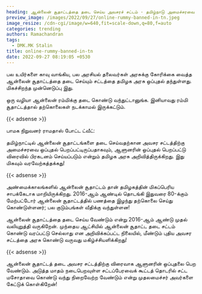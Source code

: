 ```yaml
---
heading: ஆன்லைன் சூதாட்டத்தை தடை செய்ய அவசரச் சட்டம் - தமிழ்நாடு அமைச்சரவை ஒப்புதல்.
preview_image: /images/2022/09/27/online-rummy-banned-in-tn.jpeg
image_resize: /cdn-cgi/image/w=640,fit=scale-down,q=80,f=auto
categories: trending
authors: Ramachandran
tags:
  - DMK.MK Stalin
title: online-rummy-banned-in-tn
date: 2022-09-27 08:19:05 +0530
---
```



பல உயிர்களை காவு வாங்கிய, பல அரசியல் தலைவர்கள் அரசுக்கு கோரிக்கை வைத்த ஆன்லைன் சூதாட்டத்தை தடை செய்யும் சட்டத்தை தமிழக அரசு ஒப்புதல் தந்துள்ளது. மிகச்சிறந்த முன்னெடுப்பு இது.  

 ஒரு வழியா ஆன்லைன் ரம்மிக்கு தடை கொண்டு வந்துட்டானுங்க. இனியாவது ரம்மி சூதாட்டத்தால் தற்கொலைகள் நடக்காமல் இருக்கட்டும்.

{{< adsense >}}

பாமக நிறுவனர் ராமதாஸ் போட்ட ட்வீட்:

தமிழ்நாட்டில் ஆன்லைன் சூதாட்டங்களை தடை செய்வதற்கான அவசர சட்டத்திற்கு அமைச்சரவை ஒப்புதல் பெறப்பட்டிருப்பதாகவும்,  ஆளுனரின் ஒப்புதல் பெறப்பட்டு விரைவில் பிரகடனம் செய்யப்படும் என்றும் தமிழக அரசு  அறிவித்திருக்கிறது. இது மிகவும் வரவேற்கத்தக்கது!

{{< adsense >}}

அண்மைக்காலங்களில் ஆன்லைன் சூதாட்டம் தான் தமிழகத்தின் மிகப்பெரிய சாபக்கேடாக மாறியிருக்கிறது. 2016-ஆம் ஆண்டில் தொடங்கி இதுவரை 80-க்கும் மேற்பட்டோர் ஆன்லைன் சூதாட்டத்தில் பணத்தை இழந்து தற்கொலை செய்து கொண்டுள்ளனர்; பல குடும்பங்கள் வீதிக்கு வந்துள்ளன!

ஆன்லைன் சூதாட்டத்தை தடை செய்ய வேண்டும் என்று 2016-ஆம் ஆண்டு முதல் வலியுறுத்தி வருகிறேன். முந்தைய ஆட்சியில் ஆன்லைன் சூதாட்ட தடை சட்டம் கொண்டு வரப்பட்டு செல்லாது என அறிவிக்கப்பட்ட நிலையில், மீண்டும் புதிய அவசர சட்டத்தை  அரசு கொண்டு வருவது மகிழ்ச்சியளிக்கிறது!

{{< adsense >}}

ஆன்லைன் சூதாட்டத் தடை அவசர சட்டத்திற்கு விரைவாக ஆளுனரின் ஒப்புதலை பெற வேண்டும். அடுத்த மாதம் நடைபெறவுள்ள சட்டப்பேரவைக் கூட்டத் தொடரில்  சட்ட மசோதாவை கொண்டு வந்து நிறைவேற்ற வேண்டும் என்று  முதலமைச்சர் அவர்களை கேட்டுக் கொள்கிறேன்!